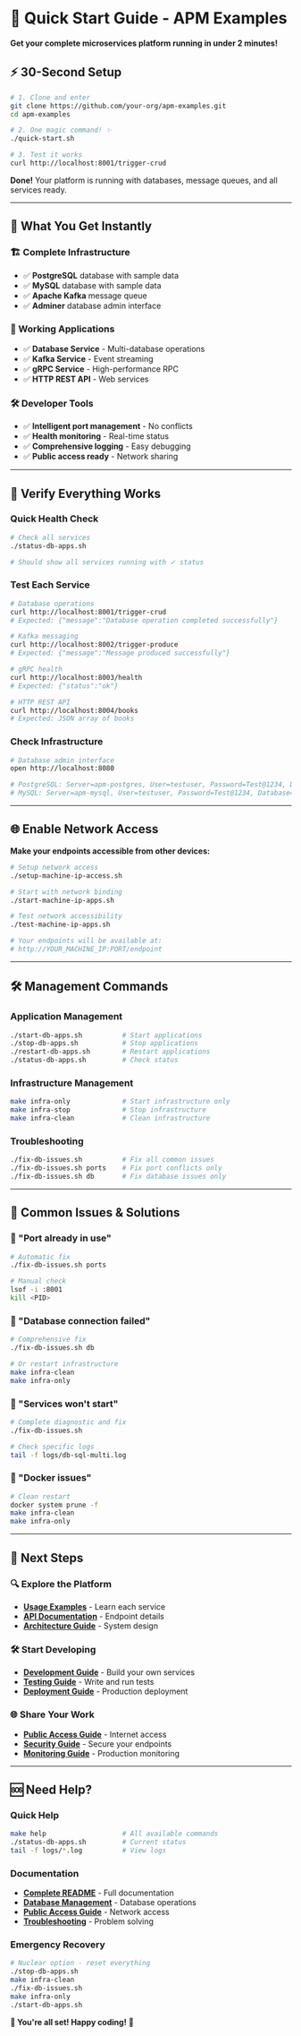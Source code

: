# 🚀 Quick Start Guide - APM Examples

**Get your complete microservices platform running in under 2 minutes!**

## ⚡ 30-Second Setup

```bash
# 1. Clone and enter
git clone https://github.com/your-org/apm-examples.git
cd apm-examples

# 2. One magic command! ✨
./quick-start.sh

# 3. Test it works
curl http://localhost:8001/trigger-crud
```

**Done!** Your platform is running with databases, message queues, and all services ready.

---

## 🎯 What You Get Instantly

### **🏗️ Complete Infrastructure**
- ✅ **PostgreSQL** database with sample data
- ✅ **MySQL** database with sample data  
- ✅ **Apache Kafka** message queue
- ✅ **Adminer** database admin interface

### **🚀 Working Applications**
- ✅ **Database Service** - Multi-database operations
- ✅ **Kafka Service** - Event streaming
- ✅ **gRPC Service** - High-performance RPC
- ✅ **HTTP REST API** - Web services

### **🛠️ Developer Tools**
- ✅ **Intelligent port management** - No conflicts
- ✅ **Health monitoring** - Real-time status
- ✅ **Comprehensive logging** - Easy debugging
- ✅ **Public access ready** - Network sharing

---

## 🧪 Verify Everything Works

### **Quick Health Check**
```bash
# Check all services
./status-db-apps.sh

# Should show all services running with ✓ status
```

### **Test Each Service**
```bash
# Database operations
curl http://localhost:8001/trigger-crud
# Expected: {"message":"Database operation completed successfully"}

# Kafka messaging
curl http://localhost:8002/trigger-produce  
# Expected: {"message":"Message produced successfully"}

# gRPC health
curl http://localhost:8003/health
# Expected: {"status":"ok"}

# HTTP REST API
curl http://localhost:8004/books
# Expected: JSON array of books
```

### **Check Infrastructure**
```bash
# Database admin interface
open http://localhost:8080

# PostgreSQL: Server=apm-postgres, User=testuser, Password=Test@1234, Database=testdb
# MySQL: Server=apm-mysql, User=testuser, Password=Test@1234, Database=testdb
```

---

## 🌐 Enable Network Access

**Make your endpoints accessible from other devices:**

```bash
# Setup network access
./setup-machine-ip-access.sh

# Start with network binding
./start-machine-ip-apps.sh

# Test network accessibility
./test-machine-ip-apps.sh

# Your endpoints will be available at:
# http://YOUR_MACHINE_IP:PORT/endpoint
```

---

## 🛠️ Management Commands

### **Application Management**
```bash
./start-db-apps.sh          # Start applications
./stop-db-apps.sh           # Stop applications  
./restart-db-apps.sh        # Restart applications
./status-db-apps.sh         # Check status
```

### **Infrastructure Management**
```bash
make infra-only             # Start infrastructure only
make infra-stop             # Stop infrastructure
make infra-clean            # Clean infrastructure
```

### **Troubleshooting**
```bash
./fix-db-issues.sh          # Fix all common issues
./fix-db-issues.sh ports    # Fix port conflicts only
./fix-db-issues.sh db       # Fix database issues only
```

---

## 🚨 Common Issues & Solutions

### **🔴 "Port already in use"**
```bash
# Automatic fix
./fix-db-issues.sh ports

# Manual check
lsof -i :8001
kill <PID>
```

### **🔴 "Database connection failed"**
```bash
# Comprehensive fix
./fix-db-issues.sh db

# Or restart infrastructure
make infra-clean
make infra-only
```

### **🔴 "Services won't start"**
```bash
# Complete diagnostic and fix
./fix-db-issues.sh

# Check specific logs
tail -f logs/db-sql-multi.log
```

### **🔴 "Docker issues"**
```bash
# Clean restart
docker system prune -f
make infra-clean
make infra-only
```

---

## 🎯 Next Steps

### **🔍 Explore the Platform**
- **[Usage Examples](./README.md#usage-examples)** - Learn each service
- **[API Documentation](./README.md#api-documentation)** - Endpoint details
- **[Architecture Guide](./README.md#architecture)** - System design

### **🛠️ Start Developing**
- **[Development Guide](./README.md#development)** - Build your own services
- **[Testing Guide](./README.md#testing)** - Write and run tests
- **[Deployment Guide](./README.md#deployment)** - Production deployment

### **🌐 Share Your Work**
- **[Public Access Guide](./PUBLIC-ACCESS-GUIDE.md)** - Internet access
- **[Security Guide](./README.md#security)** - Secure your endpoints
- **[Monitoring Guide](./README.md#monitoring)** - Production monitoring

---

## 🆘 Need Help?

### **Quick Help**
```bash
make help                   # All available commands
./status-db-apps.sh         # Current status
tail -f logs/*.log          # View logs
```

### **Documentation**
- **[Complete README](./README.md)** - Full documentation
- **[Database Management](./DATABASE-MANAGEMENT.md)** - Database operations
- **[Public Access Guide](./PUBLIC-ACCESS-GUIDE.md)** - Network access
- **[Troubleshooting](./README.md#troubleshooting)** - Problem solving

### **Emergency Recovery**
```bash
# Nuclear option - reset everything
./stop-db-apps.sh
make infra-clean
./fix-db-issues.sh
make infra-only
./start-db-apps.sh
```

**🎉 You're all set! Happy coding!** 🚀
